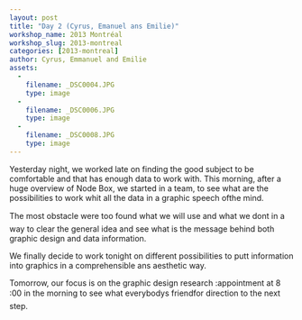 ```yaml
---
layout: post
title: "Day 2 (Cyrus, Emanuel ans Emilie)"
workshop_name: 2013 Montréal
workshop_slug: 2013-montreal
categories: [2013-montreal]
author: Cyrus, Emmanuel and Emilie  
assets:
  -
    filename: _DSC0004.JPG
    type: image
  -
    filename: _DSC0006.JPG
    type: image
  -
    filename: _DSC0008.JPG
    type: image
---
```


Yesterday night, we worked late on finding the good subject to be comfortable and that has enough data to work with. This morning, after a huge overview of Node Box, we started in a team, to see what are the possibilities to work whit all the data in a graphic speech ofthe mind. 

The most obstacle were too found what we will use and what we dont in a way to clear the general idea and see what is the message behind both graphic design and data information. 

We finally decide to work tonight on different possibilities to putt information into graphics in a comprehensible ans aesthetic way. 

Tomorrow, our focus is on the graphic design research :appointment at 8 :00 in the morning to see what everybodys friendfor direction to the next step.


